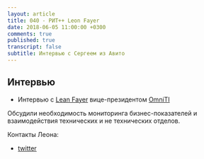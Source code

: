 ```yaml
---
layout: article
title: 040 - РИТ++ Leon Fayer
date: 2018-06-05 11:00:00 +0300
comments: true
published: true
transcript: false
subtitle: Интервью с Сергеем из Авито
---
```

## Интервью
* Интервью с [Lean Fayer](https://twitter.com/papa_fire) вице-президентом [OmniTI](https://omniti.com/)

Обсудили необходимость мониторинга бизнес-показателей и взаимодействия технических и не технических отделов.

Контакты Леона:

* [twitter](https://twitter.com/papa_fire)
